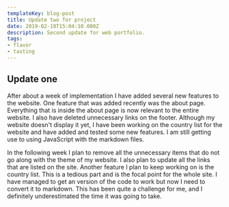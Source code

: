 ```yaml
---
templateKey: blog-post
title: Update two for project
date: 2019-02-10T15:04:10.000Z
description: Second update for web portfolio.
tags:
- flavor
- tasting
---
```

## Update one

After about a week of implementation I have added several new features to the
website. One feature that was added recently was the about page. Everything that
is inside the about page is now relevant to the entire website. I also have deleted
unnecessary links on the footer. Although my website doesn't display it yet, I have
been working on the country list for the website and have added and tested some
new features. I am still getting use to using JavaScript with the markdown files.

In the following week I plan to remove all the unnecessary items that do not go
along with the theme of my website. I also plan to update all the links that
are listed on the site. Another feature I plan to keep working on is the country
list. This is a tedious part and is the focal point for the whole site. I have
managed to get an version of the code to work but now I need to convert it to
markdown. This has been quite a challenge for me, and I definitely underestimated
the time it was going to take.
